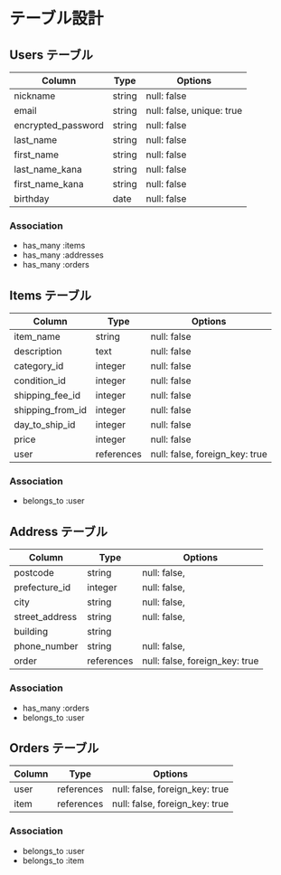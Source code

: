 # テーブル設計

## Users テーブル

| Column              | Type    | Options     |
| ------------------  | ------  | ----------- |
| nickname            | string  | null: false |
| email               | string  | null: false, unique: true |
| encrypted_password  | string  | null: false |
| last_name           | string  | null: false |
| first_name          | string  | null: false |
| last_name_kana      | string  | null: false |
| first_name_kana     | string  | null: false |
| birthday            | date    | null: false |


### Association

- has_many :items
- has_many :addresses
- has_many :orders


## Items テーブル

| Column           | Type     | Options     |
| ------           | -------  | ----------- |
| item_name        | string   | null: false |
| description      | text     | null: false |
| category_id      | integer  | null: false |
| condition_id     | integer  | null: false |
| shipping_fee_id  | integer  | null: false |
| shipping_from_id | integer  | null: false |
| day_to_ship_id   | integer  | null: false |
| price            | integer  | null: false |
| user             | references | null: false, foreign_key: true |

### Association

- belongs_to :user


## Address テーブル

| Column         | Type       | Options      |
| ------         | ---------- | ------------ |
| postcode       | string     | null: false, |
| prefecture_id  | integer    | null: false, |
| city           | string     | null: false, |
| street_address | string     | null: false, |
| building       | string     |              |
| phone_number   | string     | null: false, |
| order          | references | null: false, foreign_key: true |

### Association

- has_many :orders
- belongs_to :user


## Orders テーブル
| Column     | Type       | Options      |
| ------     | ---------- | ------------ |
| user       | references | null: false, foreign_key: true |
| item       | references | null: false, foreign_key: true |

### Association
- belongs_to :user
- belongs_to :item